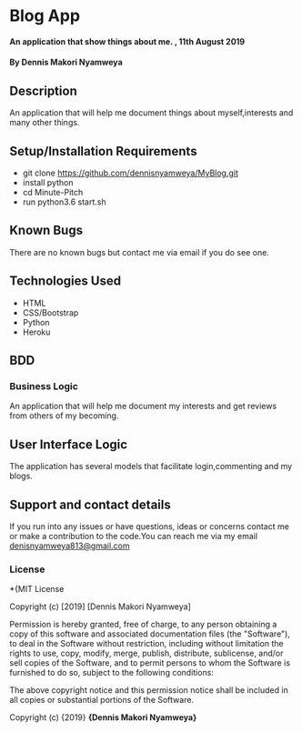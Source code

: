 # Blog App
#### An application that show things about me. , 11th August 2019
#### By **Dennis Makori Nyamweya**
## Description
 An application that will help me document things about myself,interests and many other things.
## Setup/Installation Requirements
* git clone https://github.com/dennisnyamweya/MyBlog.git
* install python
* cd Minute-Pitch
* run python3.6 start.sh
## Known Bugs
There are no known bugs but contact me via email if you do see one.
## Technologies Used
* HTML 
* CSS/Bootstrap
* Python 
* Heroku
## BDD
### Business Logic
An application that will help me document my interests and get reviews from others of my becoming.
## User Interface Logic
The application has  several models that facilitate login,commenting and my blogs.
## Support and contact details
If you run into any issues or have questions, ideas or concerns contact me or make a contribution to the code.You can reach me via my email denisnyamweya813@gmail.com
### License
*{MIT License

Copyright (c) [2019] [Dennis Makori Nyamweya]

Permission is hereby granted, free of charge, to any person obtaining a copy
of this software and associated documentation files (the "Software"), to deal
in the Software without restriction, including without limitation the rights
to use, copy, modify, merge, publish, distribute, sublicense, and/or sell
copies of the Software, and to permit persons to whom the Software is
furnished to do so, subject to the following conditions:

The above copyright notice and this permission notice shall be included in all
copies or substantial portions of the Software.


Copyright (c) {2019} **{Dennis Makori Nyamweya}**
